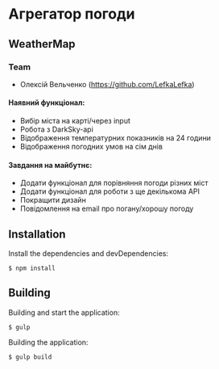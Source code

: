 # Агрегатор погоди
## WeatherMap

### Team
  - Олексій Вельченко (https://github.com/LefkaLefka)

#### Наявний функціонал:
  - Вибір міста на карті/через input
  - Робота з DarkSky-api
  - Відображення температурних показників на 24 години
  - Відображення погодних умов на сім днів

#### Завдання на майбутнє:
  - Додати функціонал для порівняння погоди різних міст
  - Додати функціонал для роботи з ще декількома API
  - Покращити дизайн
  - Повідомлення на email про погану/хорошу погоду

## Installation
Install the dependencies and devDependencies:
```
$ npm install
```
## Building

Building and start the application:
```
$ gulp
```
Building the application:
```
$ gulp build
```
